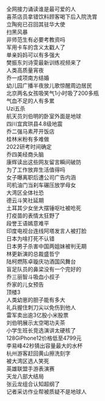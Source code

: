 全网接力诵读谁是最可爱的人  
喜茶店员拿错饮料顾客喝下后入院洗胃  
立陶宛已召回其驻华大使  
扫黑风暴  
非师范生有必要考教资吗  
军用卡车的含义太戳人了  
单亲妈妈可以有多强大  
樊振东刘诗雯最新训练视频来了  
人类高质量宵夜  
乔一成项南方结婚  
幼儿园广播半夜放儿歌惊醒周边居民  
北京两名女孩吸笑气1小时吸了200多瓶  
气血不足的人有多累  
Uzi五杀  
航天员刘伯明的卧室外面是地球  
四川宜宾珙县4.8级地震  
乔二强马素芹开饭店  
桂林米粉有多难做  
2022研考时间确定  
乔四美经商头脑  
康辉读出这些网友留言瞬间破防  
为了工作放弃生活值得吗  
女子曝离职后遭公司广告内涵  
司机油门当刹车碾压放学母女  
大湾区全体社恐  
德云斗笑社延期  
土耳其少女坐大摆锤呕吐被呛死  
打疫苗的表情太狂野了  
段誉王语嫣意难平  
印度电视台连线阿塔发言人被打脸  
日本为啥打死不认错  
日本男子杀害中国两姐妹被判无期  
林更新演的总裁盛哲宁  
陆柯燃陈卓璇庆功酒国风舞台  
盲足队员的鼻梁没有一个完好的  
乔三丽智斗吸血小叔子  
乔家的儿女预告  
顶楼3  
人类幼崽的胆子能有多大  
礼兵握住刺刀尖以免伤到他人  
雷军卖出逾3亿股小米股票  
刘伯明展示太空喝功夫茶  
小学生班长竞选演讲太硬核了  
128GiPhone12价格低至4799元  
李易峰42秒猜出容量最大的水杯  
杭州游客赶回黄山擦洗刻字  
被大湾区选人笑死  
英雄联盟手游表演赛  
天龙八部大结局  
张云龙组合认知超纲了  
记者采访作业帮被质疑不是地球人  
